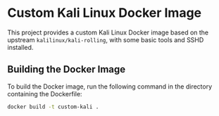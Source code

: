 # Custom Kali Linux Docker Image

This project provides a custom Kali Linux Docker image based on the upstream `kalilinux/kali-rolling`, with some basic tools and SSHD installed.

## Building the Docker Image

To build the Docker image, run the following command in the directory containing the Dockerfile:

```sh
docker build -t custom-kali .